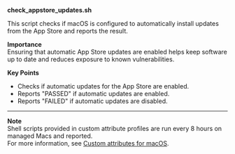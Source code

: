 **check_appstore_updates.sh**

This script checks if macOS is configured to automatically install updates from the App Store and reports the result.

**Importance**  
Ensuring that automatic App Store updates are enabled helps keep software up to date and reduces exposure to known vulnerabilities.

**Key Points**  
- Checks if automatic updates for the App Store are enabled.  
- Reports "PASSED" if automatic updates are enabled.  
- Reports "FAILED" if automatic updates are disabled.

---

**Note**  
Shell scripts provided in custom attribute profiles are run every 8 hours on managed Macs and reported.  
For more information, see [Custom attributes for macOS](https://learn.microsoft.com/en-us/mem/intune/apps/macos-shell-scripts#custom-attributes-for-macos).
